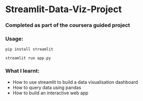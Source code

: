 # Streamlit-Data-Viz-Project

### Completed as part of the coursera guided project


### Usage:

`` pip install streamlit ``

`` streamlit run app.py ``


### What I learnt:

* How to use streamlit to build a data visualisation dashboard
* How to query data using pandas
* How to build an interactive web app
